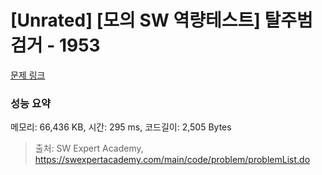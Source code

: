 # [Unrated] [모의 SW 역량테스트] 탈주범 검거 - 1953 

[문제 링크](https://swexpertacademy.com/main/code/problem/problemDetail.do?contestProbId=AV5PpLlKAQ4DFAUq) 

### 성능 요약

메모리: 66,436 KB, 시간: 295 ms, 코드길이: 2,505 Bytes



> 출처: SW Expert Academy, https://swexpertacademy.com/main/code/problem/problemList.do